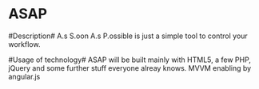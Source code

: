 ASAP
====
#Description#
A.s S.oon A.s P.ossible is just a simple tool to control your workflow.

#Usage of technology#
ASAP will be built mainly with HTML5, a few PHP, jQuery and some further stuff everyone alreay knows.
MVVM enabling by angular.js
